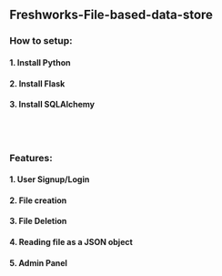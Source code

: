 ## Freshworks-File-based-data-store
### How to setup:
#### 1. Install Python
#### 2. Install Flask
#### 3. Install SQLAlchemy
<br><br>
### Features:
#### 1. User Signup/Login
#### 2. File creation
#### 3. File Deletion
#### 4. Reading file as a JSON object
#### 5. Admin Panel
